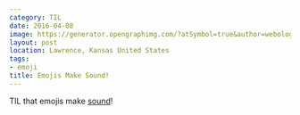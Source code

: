```yaml
---
category: TIL
date: 2016-04-08
image: https://generator.opengraphimg.com/?atSymbol=true&author=webology&authorSize=text-2xl&tags=emoji&title=Emojis+Make+Sound%21
layout: post
location: Lawrence, Kansas United States
tags:
- emoji
title: Emojis Make Sound!
---
```


TIL that emojis make [sound](http://sandbox.thewikies.com/emotiread/?#%F0%9F%8E%89)!